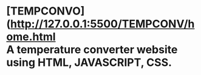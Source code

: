 # [TEMPCONVO](http://127.0.0.1:5500/TEMPCONV/home.html<br>A temperature converter website using HTML, JAVASCRIPT, CSS.
